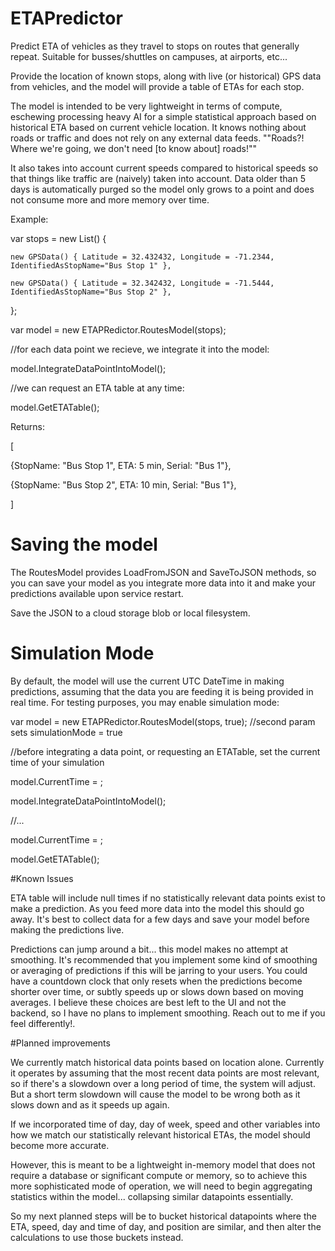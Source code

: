 # ETAPredictor

Predict ETA of vehicles as they travel to stops on routes that generally repeat. Suitable for busses/shuttles on campuses, at airports, etc...

Provide the location of known stops, along with live (or historical) GPS data from vehicles, and the model will provide a table of ETAs for each stop.

The model is intended to be very lightweight in terms of compute, eschewing processing heavy AI for a simple statistical approach based on historical ETA based on current vehicle location. It knows nothing about roads or traffic and does not rely on any external data feeds. ""Roads?! Where we're going, we don't need [to know about] roads!""

It also takes into account current speeds compared to historical speeds so that things like traffic are (naively) taken into account. Data older than 5 days is automatically purged so the model only grows to a point and does not consume more and more memory over time.

Example:

var stops = new List<GPSData>() { 

	new GPSData() { Latitude = 32.432432, Longitude = -71.2344, IdentifiedAsStopName="Bus Stop 1" },

	new GPSData() { Latitude = 32.342432, Longitude = -71.5444, IdentifiedAsStopName="Bus Stop 2" },

};

var model = new ETAPRedictor.RoutesModel(stops);

//for each data point we recieve, we integrate it into the model:

model.IntegrateDataPointIntoModel(<data from GPS tracker>);

//we can request an ETA table at any time:

model.GetETATable();

Returns:

[

{StopName: "Bus Stop 1", ETA: 5 min, Serial: "Bus 1"},

{StopName: "Bus Stop 2", ETA: 10 min, Serial: "Bus 1"},

]



# Saving the model

The RoutesModel provides LoadFromJSON and SaveToJSON methods, so you can save your model as you integrate more data into it and make your predictions available upon service restart.

Save the JSON to a cloud storage blob or local filesystem.



# Simulation Mode

By default, the model will use the current UTC DateTime in making predictions, assuming that the data you are feeding it is being provided in real time. For testing purposes, you may enable simulation mode:


var model = new ETAPRedictor.RoutesModel(stops, true); //second param sets simulationMode = true


//before integrating a data point, or requesting an ETATable, set the current time of your simulation


model.CurrentTime = <your simulation time>;

model.IntegrateDataPointIntoModel(<point>);



//...


model.CurrentTime = <your simulation time>;

model.GetETATable();



#Known Issues

ETA table will include null times if no statistically relevant data points exist to make a prediction. As you feed more data into the model this should go away. It's best to collect data for a few days and save your model before making the predictions live.

Predictions can jump around a bit... this model makes no attempt at smoothing. It's recommended that you implement some kind of smoothing or averaging of predictions if this will be jarring to your users. You could have a countdown clock that only resets when the predictions become shorter over time, or subtly speeds up or slows down based on moving averages. I believe these choices are best left to the UI and not the backend, so I have no plans to implement smoothing. Reach out to me if you feel differently!.


#Planned improvements

We currently match historical data points based on location alone. Currently it operates by assuming that the most recent data points are most relevant, so if there's a slowdown over a long period of time, the system will adjust.  But a short term slowdown will cause the model to be wrong both as it slows down and as it speeds up again. 


If we incorporated time of day, day of week, speed and other variables into how we match our statistically relevant historical ETAs, the model should become more accurate.  


However, this is meant to be a lightweight in-memory model that does not require a database or significant compute or memory, so to achieve this more sophisticated mode of operation, we will need to begin aggregating statistics within the model... collapsing similar datapoints essentially.


So my next planned steps will be to bucket historical datapoints where the ETA, speed, day and time of day, and position are similar, and then alter the calculations to use those buckets instead.